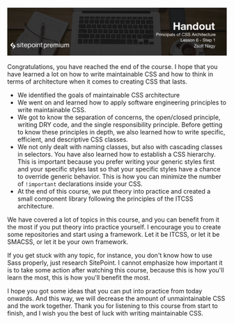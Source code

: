 ![](CSS_Architecture_handouts/headings/6.1.png)

Congratulations, you have reached the end of the course. I hope that you have learned a lot on how to write maintainable CSS and how to think in terms of architecture when it comes to creating CSS that lasts.

* We identified the goals of maintainable CSS architecture
* We went on and learned how to apply software engineering principles to write maintainable CSS.
* We got to know the separation of concerns, the open/closed principle, writing DRY code, and the single responsibility principle. Before getting to know these principles in depth, we also learned how to write specific, efficient, and descriptive CSS classes.
* We not only dealt with naming classes, but also with cascading classes in selectors. You have also learned how to establish a CSS hierarchy. This is important because you prefer writing your generic styles first and your specific styles last so that your specific styles have a chance to override generic behavior. This is how you can minimize the number of `!important` declarations inside your CSS.
* At the end of this course, we put theory into practice and created a small component library following the principles of the ITCSS architecture. 

We have covered a lot of topics in this course, and you can benefit from it the most if you put theory into practice yourself. I encourage you to create some repositories and start using a framework. Let it be ITCSS, or let it be SMACSS, or let it be your own framework.

If you get stuck with any topic, for instance, you don't know how to use Sass properly, just research SitePoint. I cannot emphasize how important it is to take some action after watching this course, because this is how you'll learn the most, this is how you'll benefit the most.

I hope you got some ideas that you can put into practice from today onwards. And this way, we will decrease the amount of unmaintainable CSS and the work together. Thank you for listening to this course from start to finish, and I wish you the best of luck with writing maintainable CSS.